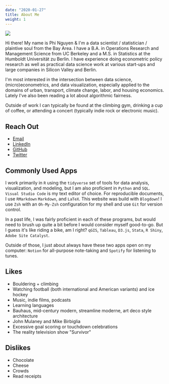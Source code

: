 ```yaml
---
date: "2020-01-27"
title: About Me
weight: 1
---
```


![](../../img/Climbing.jpg)

Hi there! My name is Phi Nguyen & I'm a data scientist / statistician / plaintive soul from the Bay Area. I have a B.A. in Operations Research and Management Science from UC Berkeley and a M.S. in Statistics at the Humboldt Universität zu Berlin. I have experience doing econometric policy research as well as practical data science work at various start-ups and large companies in Silicon Valley and Berlin.

I'm most interested in the intersection between data science, (micro)econometrics, and data visualization, especially applied to the domains of urban, transport, climate change, labor, and housing economics. Lately I've also been reading a lot about algorithmic fairness.

Outside of work I can typically be found at the climbing gym, drinking a cup of coffee, or attending a concert (typically indie rock or electronic music).

## Reach Out

- [Email](mailto:phi.nguyen@@outlook.com)
- [LinkedIn](https://www.linkedin.com/in/phinguyen44)
- [GitHub](https://www.github.com/phister)
- [Twitter](https://www.twitter.com/phister44)

## Commonly Used Apps

I work primarily in `R` using the `tidyverse` set of tools for data analysis, visualization, and modeling, but I am also proficient in `Python` and `SQL`. `Visual Studio Code` is my text editor of choice. For reproducible documents, I use `RMarkdown` `Markdown`, and `LaTeX`. This website was build with `Blogdown`! I use `Zsh` with an `Oh-My-Zsh` configuration for my shell and use `Git` for version control.

In a past life, I was fairly proficient in each of these programs, but would need to brush up quite a bit before I would consider myself good-to-go. But I guess it's like riding a bike, am I right? `qGIS`, `Tableau`, `D3.js`, `Stata`, `R Shiny`, `Adobe Site Catalyst`.

Outside of those, I just about always have these two apps open on my computer: `Notion` for all-purpose note-taking and `Spotify` for listening to tunes.

## Likes

- Bouldering + climbing
- Watching football (both international and American variants) and ice hockey
- Music, indie films, podcasts
- Learning languages
- Bauhaus, mid-century modern, streamline moderne, art deco style architecture
- John Mulaney and Mike Birbiglia
- Excessive goal scoring or touchdown celebrations
- The reality television show "Survivor"

## Dislikes

- Chocolate
- Cheese
- Crowds
- Read receipts
